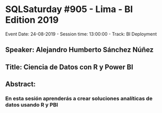 # SQLSaturday #905 - Lima - BI Edition 2019
Event Date: 24-08-2019 - Session time: 13:00:00 - Track: BI Deployment
## Speaker: Alejandro Humberto Sánchez Núñez
## Title: Ciencia de Datos con R y Power BI
## Abstract:
### En esta sesión aprenderás a crear soluciones analíticas de datos usando R y PBI
